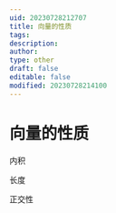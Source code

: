 ```yaml
---
uid: 20230728212707
title: 向量的性质
tags: 
description: 
author: 
type: other
draft: false
editable: false
modified: 20230728214100
---
```


# 向量的性质

内积

长度

正交性